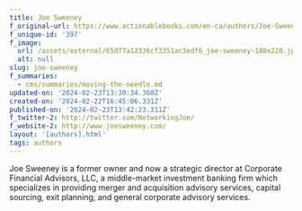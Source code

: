 ```yaml
---
title: Joe Sweeney
f_original-url: https://www.actionablebooks.com/en-ca/authors/Joe-Sweeney/
f_unique-id: '397'
f_image:
  url: /assets/external/65d77a12336cf3351ac3edf6_joe-sweeney-180x220.jpeg
  alt: null
slug: joe-sweeney
f_summaries:
  - cms/summaries/moving-the-needle.md
updated-on: '2024-02-23T13:30:34.360Z'
created-on: '2024-02-22T16:45:06.331Z'
published-on: '2024-02-23T13:42:23.311Z'
f_twitter-2: http://twitter.com/NetworkingJoe/
f_website-2: http://www.joesweeney.com/
layout: '[authors].html'
tags: authors
---
```


Joe Sweeney is a former owner and now a strategic director at Corporate Financial Advisors, LLC, a middle-market investment banking firm which specializes in providing merger and acquisition advisory services, capital sourcing, exit planning, and general corporate advisory services.
